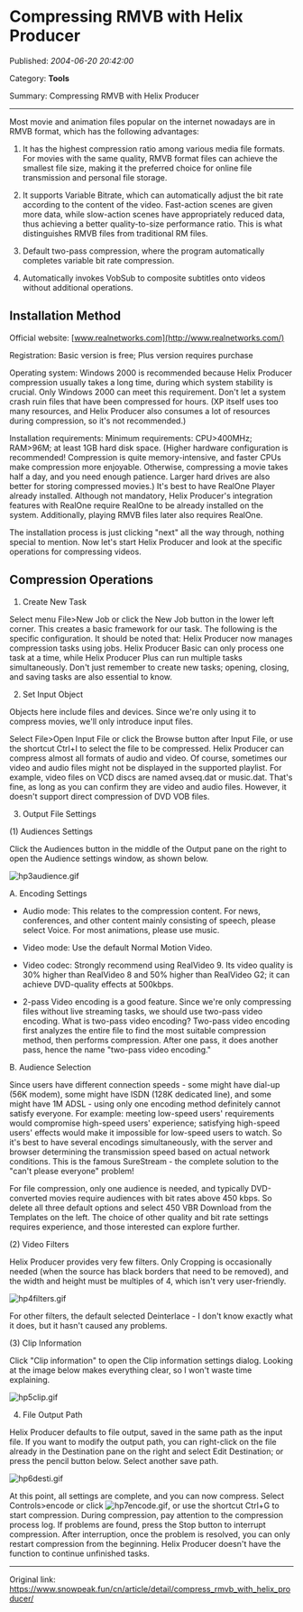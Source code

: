 # Compressing RMVB with Helix Producer

Published: *2004-06-20 20:42:00*

Category: __Tools__

Summary: Compressing RMVB with Helix Producer

---------

Most movie and animation files popular on the internet nowadays are in RMVB format, which has the following advantages:

1. It has the highest compression ratio among various media file formats. For movies with the same quality, RMVB format files can achieve the smallest file size, making it the preferred choice for online file transmission and personal file storage.

2. It supports Variable Bitrate, which can automatically adjust the bit rate according to the content of the video. Fast-action scenes are given more data, while slow-action scenes have appropriately reduced data, thus achieving a better quality-to-size performance ratio. This is what distinguishes RMVB files from traditional RM files.

3. Default two-pass compression, where the program automatically completes variable bit rate compression.

4. Automatically invokes VobSub to composite subtitles onto videos without additional operations.

## Installation Method

Official website: [www.realnetworks.com](http://www.realnetworks.com/)

Registration: Basic version is free; Plus version requires purchase

Operating system: Windows 2000 is recommended because Helix Producer compression usually takes a long time, during which system stability is crucial. Only Windows 2000 can meet this requirement. Don't let a system crash ruin files that have been compressed for hours. (XP itself uses too many resources, and Helix Producer also consumes a lot of resources during compression, so it's not recommended.)

Installation requirements: Minimum requirements: CPU>400MHz; RAM>96M; at least 1GB hard disk space. (Higher hardware configuration is recommended! Compression is quite memory-intensive, and faster CPUs make compression more enjoyable. Otherwise, compressing a movie takes half a day, and you need enough patience. Larger hard drives are also better for storing compressed movies.) It's best to have RealOne Player already installed. Although not mandatory, Helix Producer's integration features with RealOne require RealOne to be already installed on the system. Additionally, playing RMVB files later also requires RealOne.

The installation process is just clicking "next" all the way through, nothing special to mention. Now let's start Helix Producer and look at the specific operations for compressing videos.

## Compression Operations

1. Create New Task

Select menu File>New Job or click the New Job button in the lower left corner. This creates a basic framework for our task. The following is the specific configuration. It should be noted that: Helix Producer now manages compression tasks using jobs. Helix Producer Basic can only process one task at a time, while Helix Producer Plus can run multiple tasks simultaneously. Don't just remember to create new tasks; opening, closing, and saving tasks are also essential to know.

2. Set Input Object

Objects here include files and devices. Since we're only using it to compress movies, we'll only introduce input files.

Select File>Open Input File or click the Browse button after Input File, or use the shortcut Ctrl+I to select the file to be compressed. Helix Producer can compress almost all formats of audio and video. Of course, sometimes our video and audio files might not be displayed in the supported playlist. For example, video files on VCD discs are named avseq.dat or music.dat. That's fine, as long as you can confirm they are video and audio files. However, it doesn't support direct compression of DVD VOB files.

3. Output File Settings

(1) Audiences Settings

Click the Audiences button in the middle of the Output pane on the right to open the Audience settings window, as shown below.

![hp3audience.gif](../assets/img/20040620_compress_rmvb_01.gif)

A. Encoding Settings

* Audio mode: This relates to the compression content. For news, conferences, and other content mainly consisting of speech, please select Voice. For most animations, please use music.

* Video mode: Use the default Normal Motion Video.

* Video codec: Strongly recommend using RealVideo 9. Its video quality is 30% higher than RealVideo 8 and 50% higher than RealVideo G2; it can achieve DVD-quality effects at 500kbps.

* 2-pass Video encoding is a good feature. Since we're only compressing files without live streaming tasks, we should use two-pass video encoding. What is two-pass video encoding? Two-pass video encoding first analyzes the entire file to find the most suitable compression method, then performs compression. After one pass, it does another pass, hence the name "two-pass video encoding."

B. Audience Selection

Since users have different connection speeds - some might have dial-up (56K modem), some might have ISDN (128K dedicated line), and some might have 1M ADSL - using only one encoding method definitely cannot satisfy everyone. For example: meeting low-speed users' requirements would compromise high-speed users' experience; satisfying high-speed users' effects would make it impossible for low-speed users to watch. So it's best to have several encodings simultaneously, with the server and browser determining the transmission speed based on actual network conditions. This is the famous SureStream - the complete solution to the "can't please everyone" problem!

For file compression, only one audience is needed, and typically DVD-converted movies require audiences with bit rates above 450 kbps. So delete all three default options and select 450 VBR Download from the Templates on the left. The choice of other quality and bit rate settings requires experience, and those interested can explore further.

(2) Video Filters

Helix Producer provides very few filters. Only Cropping is occasionally needed (when the source has black borders that need to be removed), and the width and height must be multiples of 4, which isn't very user-friendly.

![hp4filters.gif](../assets/img/20040620_compress_rmvb_02.gif)

For other filters, the default selected Deinterlace - I don't know exactly what it does, but it hasn't caused any problems.

(3) Clip Information

Click "Clip information" to open the Clip information settings dialog. Looking at the image below makes everything clear, so I won't waste time explaining.

![hp5clip.gif](../assets/img/20040620_compress_rmvb_03.gif)

4. File Output Path

Helix Producer defaults to file output, saved in the same path as the input file. If you want to modify the output path, you can right-click on the file already in the Destination pane on the right and select Edit Destination; or press the pencil button below. Select another save path.

![hp6desti.gif](../assets/img/20040620_compress_rmvb_04.gif)

At this point, all settings are complete, and you can now compress. Select Controls>encode or click ![hp7encode.gif](../assets/img/20040620_compress_rmvb_05.gif), or use the shortcut Ctrl+G to start compression. During compression, pay attention to the compression process log. If problems are found, press the Stop button to interrupt compression. After interruption, once the problem is resolved, you can only restart compression from the beginning. Helix Producer doesn't have the function to continue unfinished tasks.

---
Original link: https://www.snowpeak.fun/cn/article/detail/compress_rmvb_with_helix_producer/